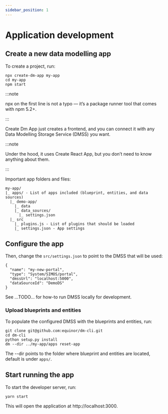 ```yaml
---
sidebar_position: 1
---
```


# Application development 

## Create a new data modelling app

To create a project, run:

```
npx create-dm-app my-app
cd my-app
npm start
```

:::note

npx on the first line is not a typo — it’s a package runner tool that comes with npm 5.2+.

:::

Create Dm App just creates a frontend, and you can connect it with any Data Modelling Storage Service (DMSS) you want. 

:::note

Under the hood, it uses Create React App, but you don’t need to know anything about them.

:::

Important app folders and files:

```
my-app/
|_ apps/ - List of apps included (blueprint, entities, and data sources)
  |_ demo-app/
    |_ data
    |_ data_sources/
      |_ settings.json
  |_ src
    |_ plugins.js - List of plugins that should be loaded
    |_ settings.json - App settings
```



## Configure the app

Then, change the `src/settings.json` to point to the DMSS that will be used:

```
{
  "name": "my-new-portal",
  "type": "System/SIMOS/portal",
  "dmssUrl": "localhost:5000",  
  "dataSourceId": "DemoDS"
}
```

See ...TODO... for how-to run DMSS locally for development.

### Upload blueprints and entities

To populate the configured DMSS with the blueprints and entities, run:

```
git clone git@github.com:equinor/dm-cli.git
cd dm-cli
python setup.py install 
dm --dir ../my-app/apps reset-app  
```

The --dir points to the folder where blueprint and entities are located, default is under `apps/`.

## Start running the app

To start the developer server, run:

```
yarn start
```

This will open the application at http://localhost:3000.